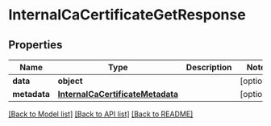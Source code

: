 # InternalCaCertificateGetResponse

## Properties
Name | Type | Description | Notes
------------ | ------------- | ------------- | -------------
**data** | **object** |  | [optional] 
**metadata** | [**InternalCaCertificateMetadata**](InternalCaCertificateMetadata.md) |  | [optional] 

[[Back to Model list]](../README.md#documentation-for-models) [[Back to API list]](../README.md#documentation-for-api-endpoints) [[Back to README]](../README.md)

